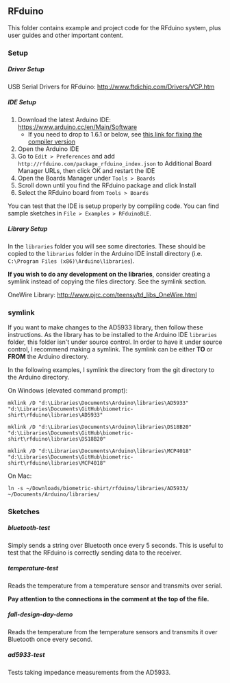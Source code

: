 ## RFduino

This folder contains example and project code for the RFduino system, plus user
guides and other important content.

### Setup
##### Driver Setup
USB Serial Drivers for RFduino: http://www.ftdichip.com/Drivers/VCP.htm

##### IDE Setup
1. Download the latest Arduino IDE: https://www.arduino.cc/en/Main/Software
    * If you need to drop to 1.6.1 or below, see [this link for fixing the compiler version](  http://openbci.com/forum/index.php?p=/discussion/259/missing-compiler-when-re-programming-the-rfduinos-dongle-and-openbci-device)
2. Open the Arduino IDE
3. Go to `Edit > Preferences` and add `http://rfduino.com/package_rfduino_index.json`
to Additional Board Manager URLs, then click OK and restart the IDE
4. Open the Boards Manager under `Tools > Boards`
5. Scroll down until you find the RFduino package and click Install
6. Select the RFduino board from `Tools > Boards`

You can test that the IDE is setup properly by compiling code. You can find sample
sketches in `File > Examples > RFduinoBLE`.

##### Library Setup
In the `libraries` folder you will see some directories. These should be copied
to the `libraries` folder in the Arduino IDE install directory
(i.e. `C:\Program Files (x86)\Arduino\libraries`).

**If you wish to do any development on the libraries**, consider creating a
symlink instead of copying the files directory. See the symlink section.

OneWire Library: http://www.pjrc.com/teensy/td_libs_OneWire.html

### symlink
If you want to make changes to the AD5933 library, then follow these instructions.
As the library has to be installed to the Arduino IDE `libraries` folder, this
folder isn't under source control. In order to have it under source control,
I recommend making a symlink. The symlink can be either **TO** or **FROM** the
Arduino directory.

In the following examples, I symlink the directory from the git directory to
the Arduino directory.

On Windows (elevated command prompt):

    mklink /D "d:\Libraries\Documents\Arduino\libraries\AD5933" "d:\Libraries\Documents\GitHub\biometric-shirt\rfduino\libraries\AD5933"

    mklink /D "d:\Libraries\Documents\Arduino\libraries\DS18B20" "d:\Libraries\Documents\GitHub\biometric-shirt\rfduino\libraries\DS18B20"

    mklink /D "d:\Libraries\Documents\Arduino\libraries\MCP4018" "d:\Libraries\Documents\GitHub\biometric-shirt\rfduino\libraries\MCP4018"

On Mac:

    ln -s ~/Downloads/biometric-shirt/rfduino/libraries/AD5933/ ~/Documents/Arduino/libraries/

### Sketches

##### bluetooth-test
Simply sends a string over Bluetooth once every 5 seconds. This is useful to
test that the RFduino is correctly sending data to the receiver.

##### temperature-test
Reads the temperature from a temperature sensor and transmits over serial.

**Pay attention to the connections in the comment at the top of the file.**

##### fall-design-day-demo
Reads the temperature from the temperature sensors and transmits it over
Bluetooth once every second.

##### ad5933-test
Tests taking impedance measurements from the AD5933.
